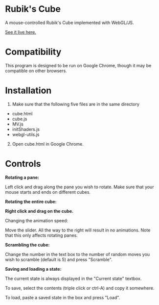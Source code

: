# Rubik's Cube

A mouse-controlled Rubik's Cube implemented with WebGL/JS.

[See it live here.](https://ibid-11962.github.io/rubiks-cube/cube.html)

# Compatibility

This program is designed to be run on Google Chrome, though it may be compatible on other browsers.

# Installation

1. Make sure that the following five files are in the same directory

- cube.html
- cube.js
- MV.js
- initShaders.js
- webgl-utils.js

2. Open cube.html in Google Chrome.


# Controls

**Rotating a pane:**

Left click and drag along the pane you wish to rotate. Make sure that your mouse starts and ends on different cubes.

**Rotating the entire cube:**

**Right click and drag on the cube.**

Changing the animation speed: 

Move the slider. All the way to the right will result in no animations. Note that this only affects rotating panes.

**Scrambling the cube:**

Change the number in the text box to the number of random moves you wish to scramble (default is 5) and press "Scramble".

**Saving and loading a state:**

The current state is always displayed in the "Current state" textbox. 

To save, select the contents (triple click or ctrl-A) and copy it somewhere. 

To load, paste a saved state in the box and press "Load".
